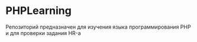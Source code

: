 # PHPLearning
Репозиторий предназначен для изучения языка программирования PHP и для проверки задания HR-а
